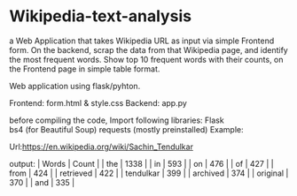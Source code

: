 # Wikipedia-text-analysis
a Web Application that takes Wikipedia URL as input via simple Frontend form. On the backend, scrap the data from that Wikipedia page, and identify the most frequent words. Show top 10 frequent words with their counts, on the Frontend page in simple table format.

Web application using flask/pyhton.

Frontend: form.html & style.css
Backend: app.py

before compiling the code, 
Import following libraries:
                           Flask                
                           bs4      (for Beautiful Soup)
                           requests (mostly preinstalled)
Example:

Url:https://en.wikipedia.org/wiki/Sachin_Tendulkar

output: | Words       |  Count  |
        | the 	      |  1338   |
        | in 	        |  593    |
        | on	        |  476    |
        | of 	        |  427    |
        | from 	      |  424    |
        | retrieved   |	 422    |
        | tendulkar   |  399    |
        | archived    |  374    |
        | original    |  370    |
        | and         |  335    |
  
